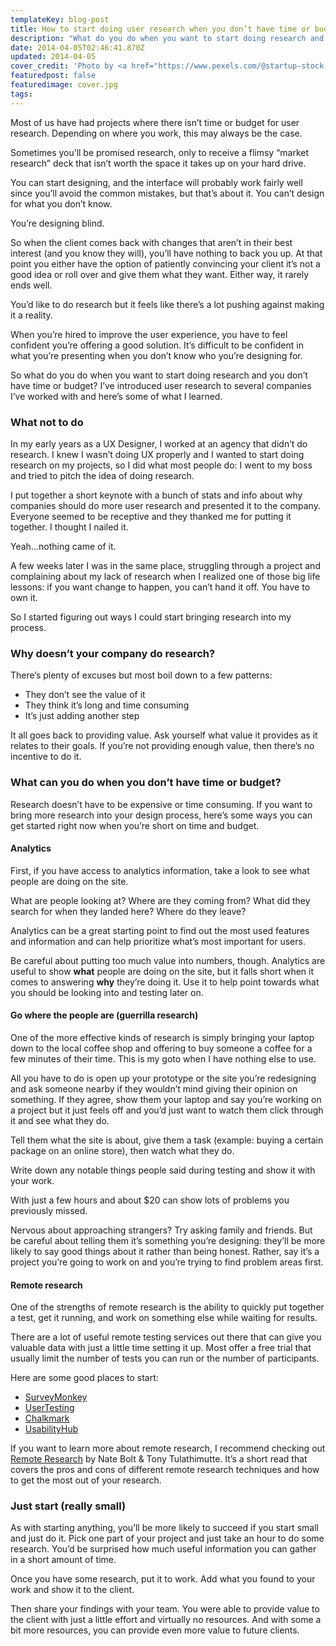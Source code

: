 ```yaml
---
templateKey: blog-post
title: How to start doing user research when you don’t have time or budget
description: "What do you do when you want to start doing research and you don’t have time or budget? I’ve introduced user research to several companies I’ve worked with and here’s some of what I learned."
date: 2014-04-05T02:46:41.870Z
updated: 2014-04-05
cover_credit: 'Photo by <a href="https://www.pexels.com/@startup-stock-photos?utm_content=attributionCopyText&amp;utm_medium=referral&amp;utm_source=pexels">Startup Stock Photos</a> from <a href="https://www.pexels.com/photo/man-wearing-black-and-white-stripe-shirt-looking-at-white-printer-papers-on-the-wall-212286/?utm_content=attributionCopyText&amp;utm_medium=referral&amp;utm_source=pexels">Pexels</a>'
featuredpost: false
featuredimage: cover.jpg
tags:
---
```



Most of us have had projects where there isn’t time or budget for user research. Depending on where you work, this may always be the case.

Sometimes you’ll be promised research, only to receive a flimsy “market research” deck that isn’t worth the space it takes up on your hard drive.

You can start designing, and the interface will probably work fairly well since you’ll avoid the common mistakes, but that’s about it. You can’t design for what you don’t know.

You’re designing blind.

So when the client comes back with changes that aren’t in their best interest (and you know they will), you’ll have nothing to back you up. At that point you either have the option of patiently convincing your client it’s not a good idea or roll over and give them what they want. Either way, it rarely ends well.

You’d like to do research but it feels like there’s a lot pushing against making it a reality.

When you’re hired to improve the user experience, you have to feel confident you’re offering a good solution. It’s difficult to be confident in what you’re presenting when you don’t know who you’re designing for.

So what do you do when you want to start doing research and you don’t have time or budget? I’ve introduced user research to several companies I’ve worked with and here’s some of what I learned.


### What not to do

In my early years as a UX Designer, I worked at an agency that didn’t do research. I knew I wasn’t doing UX properly and I wanted to start doing research on my projects, so I did what most people do: I went to my boss and tried to pitch the idea of doing research.

I put together a short keynote with a bunch of stats and info about why companies should do more user research and presented it to the company. Everyone seemed to be receptive and they thanked me for putting it together. I thought I nailed it.

Yeah...nothing came of it.

A few weeks later I was in the same place, struggling through a project and complaining about my lack of research when I realized one of those big life lessons: if you want change to happen, you can’t hand it off. You have to own it.

So I started figuring out ways I could start bringing research into my process.


### Why doesn’t your company do research?

There’s plenty of excuses but most boil down to a few patterns:

- They don’t see the value of it
- They think it’s long and time consuming
- It’s just adding another step

It all goes back to providing value. Ask yourself what value it provides as it relates to their goals. If you’re not providing enough value, then there’s no incentive to do it.


### What can you do when you don’t have time or budget?

Research doesn’t have to be expensive or time consuming. If you want to bring more research into your design process, here’s some ways you can get started right now when you’re short on time and budget.


#### Analytics

First, if you have access to analytics information, take a look to see what people are doing on the site.

What are people looking at? Where are they coming from? What did they search for when they landed here? Where do they leave?

Analytics can be a great starting point to find out the most used features and information and can help prioritize what’s most important for users.

Be careful about putting too much value into numbers, though. Analytics are useful to show **what** people are doing on the site, but it falls short when it comes to answering **why** they’re doing it. Use it to help point towards what you should be looking into and testing later on.


#### Go where the people are (guerrilla research)

One of the more effective kinds of research is simply bringing your laptop down to the local coffee shop and offering to buy someone a coffee for a few minutes of their time. This is my goto when I have nothing else to use.

All you have to do is open up your prototype or the site you’re redesigning and ask someone nearby if they wouldn’t mind giving their opinion on something. If they agree, show them your laptop and say you’re working on a project but it just feels off and you’d just want to watch them click through it and see what they do.

Tell them what the site is about, give them a task (example: buying a certain package on an online store), then watch what they do.

Write down any notable things people said during testing and show it with your work.

With just a few hours and about $20 can show lots of problems you previously missed.

Nervous about approaching strangers? Try asking family and friends. But be careful about telling them it’s something you’re designing: they’ll be more likely to say good things about it rather than being honest. Rather, say it’s a project you’re going to work on and you’re trying to find problem areas first.


#### Remote research

One of the strengths of remote research is the ability to quickly put together a test, get it running, and work on something else while waiting for results.

There are a lot of useful remote testing services out there that can give you valuable data with just a little time setting it up. Most offer a free trial that usually limit the number of tests you can run or the number of participants.

Here are some good places to start:

- [SurveyMonkey](https://www.surveymonkey.com/)
- [UserTesting](http://www.usertesting.com/)
- [Chalkmark](http://www.optimalworkshop.com/chalkmark.htm)
- [UsabilityHub](https://usabilityhub.com/)

If you want to learn more about remote research, I recommend checking out [Remote Research](https://rosenfeldmedia.com/books/remote-research/) by Nate Bolt & Tony Tulathimutte. It’s a short read that covers the pros and cons of different remote research techniques and how to get the most out of your research.


### Just start (really small)

As with starting anything, you’ll be more likely to succeed if you start small and just do it. Pick one part of your project and just take an hour to do some research. You’d be surprised how much useful information you can gather in a short amount of time.

Once you have some research, put it to work. Add what you found to your work and show it to the client.

Then share your findings with your team. You were able to provide value to the client with just a little effort and virtually no resources. And with some a bit more resources, you can provide even more value to future clients.
